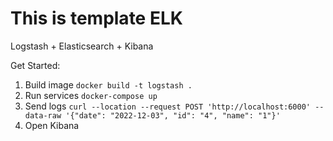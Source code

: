 # This is template ELK 

Logstash + Elasticsearch + Kibana

Get Started:
1. Build image `docker build -t logstash .`
2. Run services `docker-compose up`
3. Send logs `curl --location --request POST 'http://localhost:6000' --data-raw '{"date": "2022-12-03", "id": "4", "name": "1"}'`
4. Open Kibana
